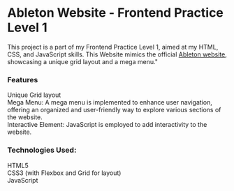 <h1>Ableton Website - Frontend Practice Level 1</h1>

This project is a part of my Frontend Practice Level 1, aimed at my HTML, CSS, and JavaScript skills. This Website mimics the official <a href="https://www.ableton.com/en/about/" target="_blank">Ableton website</a>, showcasing a unique grid layout and a mega menu."

<h3>Features</h3>
Unique Grid layout<br>
Mega Menu: A mega menu is implemented to enhance user navigation, offering an organized and user-friendly way to explore various sections of the website.<br>
Interactive Element: JavaScript is employed to add interactivity to the website.<br>

<h3>Technologies Used:</h3>
HTML5<br>
CSS3 (with Flexbox and Grid for layout)<br>
JavaScript<br>
